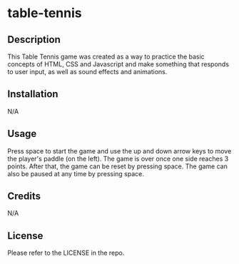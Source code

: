 # table-tennis

## Description

This Table Tennis game was created as a way to practice the basic concepts of HTML, CSS and Javascript and make something that responds to user input, as well as sound effects and animations.

## Installation

N/A

## Usage

Press space to start the game and use the up and down arrow keys to move the player's paddle (on the left). The game is over once one side reaches 3 points. After that, the game can be reset by pressing space. The game can also be paused at any time by pressing space.

## Credits

N/A

## License

Please refer to the LICENSE in the repo.
